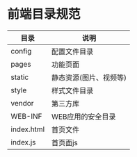 # 前端目录规范

目录  | 说明    
---| ---
config|  配置文件目录
pages|  功能页面
static| 静态资源(图片、视频等)
style | 样式文件目录
vendor| 第三方库|
WEB-INF | WEB应用的安全目录
index.html | 首页文件
index.js |首页面js